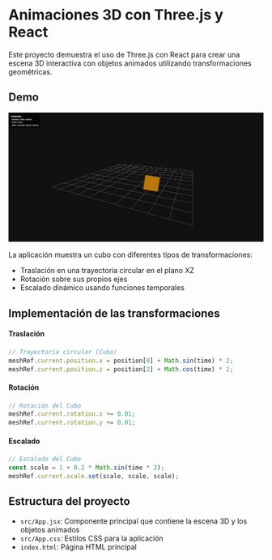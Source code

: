 # Animaciones 3D con Three.js y React

Este proyecto demuestra el uso de Three.js con React para crear una escena 3D interactiva con objetos animados utilizando transformaciones geométricas.

## Demo

![threejs](image.png)

La aplicación muestra un cubo con diferentes tipos de transformaciones:

- Traslación en una trayectoria circular en el plano XZ
- Rotación sobre sus propios ejes
- Escalado dinámico usando funciones temporales

## Implementación de las transformaciones

#### Traslación

```javascript
// Trayectoria circular (Cubo)
meshRef.current.position.x = position[0] + Math.sin(time) * 2;
meshRef.current.position.z = position[2] + Math.cos(time) * 2;
```

#### Rotación

```javascript
// Rotación del Cubo
meshRef.current.rotation.x += 0.01;
meshRef.current.rotation.y += 0.01;
```

#### Escalado

```javascript
// Escalado del Cubo
const scale = 1 + 0.2 * Math.sin(time * 2);
meshRef.current.scale.set(scale, scale, scale);
```

## Estructura del proyecto

- `src/App.jsx`: Componente principal que contiene la escena 3D y los objetos animados
- `src/App.css`: Estilos CSS para la aplicación
- `index.html`: Página HTML principal
